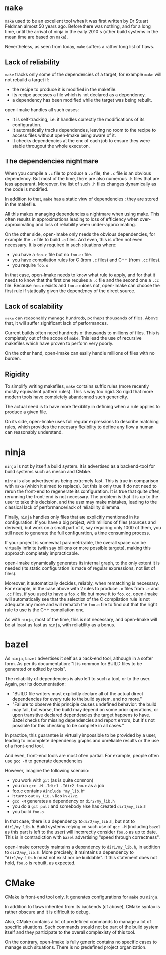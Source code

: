 # `make`

`make` used to be an excellent tool when it was first written by Dr Stuart Feldman almost 50 years ago.
Before there was nothing, and for a long time, until the arrival of ninja in the early 2010's (other build systems in the mean time are based on `make`).

Nevertheless, as seen from today, `make` suffers a rather long list of flaws.

## Lack of reliability

`make` tracks only some of the dependencies of a target, for example `make` will not rebuild a target if:
- the recipe to produce it is modified in the makefile.
- its recipe accesses a file which is not declared as a dependency.
- a dependency has been modified while the target was being rebuilt.

open-lmake handles all such cases:
- It is self-tracking, i.e. it handles correctly the modifications of its configuration.
- It automatically tracks dependencies, leaving no room to the recipe to access files without open-lmake being aware of it.
- It checks dependencies at the end of each job to ensure they were stable througout the whole execution.

## The dependencies nightmare

When you compile a `.c` file to produce a `.o` file, the `.c` file is an obvious dependency.
But most of the time, there are also numerous `.h` files that are less appearant.
Moreover, the list of such `.h` files changes dynamically as the code is modified.

In addition to that, `make` has a static view of dependencies : they are stored in the makefile.

All this makes managing dependencies a nightmare when using make.
This often results in approximations leading to loss of efficiency when over-approximating and loss of reliability when under-approximating.

On the other side, open-lmake only needs the obvious dependencies, for example the `.c` file to build `.o` files.
And even, this is often not even necessary. It is only required in such situations where:

- you have a `foo.c` file but no `foo.cc` file.
- you have compilation rules for C (from `.c` files) and C++ (from `.cc` files).
- you require `foo.o`

In that case, open-lmake needs to know what rule to apply, and for that it needs to know that the first one requires a `.c` file and the second one a `.cc` file.
Because `foo.c` exists and `foo.cc` does not, open-lmake can choose the first rule if statically given the dependency of the direct source.

## Lack of scalability

`make` can reasonably manage hundreds, perhaps thousands of files.
Above that, it will suffer significant lack of performances.

Current builds often need hundreds of thousands to millions of files.
This is completely out of the scope of `make`.
This lead the use of recursive makefiles which have proven to perform very poorly.

On the other hand, open-lmake can easily handle millions of files with no burden.

## Rigidity

To simplify writing makefiles, `make` contains suffix rules (more recently mostly equivalent pattern rules).
This is way too rigid.
So rigid that more modern tools have completely abandonned such genericity.

The actual need is to have more flexibility in defining when a rule applies to produce a given file.

On its side, open-lmake uses full regular expressions to describe matching rules, which provides the necesary flexibility to define any flow a human can reasonably understand.

# ninja

`ninja` is not by itself a build system.
It is advertised as a backend-tool for build systems such as meson and CMake.

`ninja` is also advertised as being extremely fast.
This is true in comparison with `make` (which it aimed to replace).
But this is only true if do not need to rerun the front-end to regenerate its configuration.
It is true that quite often, rerunning the front-end is not necessary.
The problem is that it is up to the user to take this decision, and the user may make mistakes, leading to the classical lack of performance/lack of reliability dilemma.

Finally, `ninja` handles only files that are explicitly mentioned in its configuration.
If you have a big project, with millions of files (sources and derived), but work on a small part of it, say requiring only 1000 of them,
you still need to generate the full configuration, a time consuming process.

If your project is somewhat parametrizable, the overall space can be virtually infinite (with say billions or more possible targets), making this approach completely impracticable.

open-lmake dynamically generates its internal graph, to the only extent it is needed (its static configuration is made of regular expressions, not list of files).

Moreover, it automatically decides, reliably, when rematching is necessary.
For example, in the case above with 2 rules to produce `.o` files from `.c` and `.cc` files, if you used to have a `foo.c` file but move it to `foo.cc`,
open-lmake will automatically see that the selection of the C compilation rule is not adequate any more and will rematch the `foo.o` file
to find out that the right rule to use is the C++ compilation one.

As with `ninja`, most of the time, this is not necessary, and open-lmake will be at least as fast as `ninja`, with reliability as a bonus.

# bazel

As `ninja`, `bazel` advertises it self as a back-end tool, although in a softer form.
As per its documentation: "It is common for BUILD files to be generated or edited by tools".

The reliability of dependencies is also left to such a tool, or to the user.
Again, per its documentation:

- "BUILD file writers must explicitly declare all of the actual direct dependencies for every rule to the build system, and no more."
- "Failure to observe this principle causes undefined behavior: the build may fail, but worse, the build may depend on some prior operations,
or upon transitive declared dependencies the target happens to have.
Bazel checks for missing dependencies and report errors, but it's not possible for this checking to be complete in all cases."

In practice, this guarantee is virtually impossible to be provided by a user, leading to incomplete dependency graphs and unreliable results or the use of a front-end tool.

And even, front-end tools are most often partial.
For example, people often use `gcc -M` to generate dependencies.

However, imagine the following scenario:

- you work with `git` (as is quite common)
- you run `gcc -M -Idir1 -Idir2 foo.c` as a job
- foo.c contains `#include "my_lib.h"`
- it turns out `my_lib.h` lies in `dir2`.
- `gcc -M` generates a dependency on `dir2/my_lib.h`
- you do a `git pull` and somebody else has created `dir1/my_lib.h`
- you build `foo.o`

In that case, there is a dependency to `dir2/my_lib.h`, but not to `dir1/my_lib.h`.
Build systems relying on such use of `gcc -M` (including `bazel` as this part is left to the user) will incorrectly consider `foo.o` as up to date.
This is in contradiction with `bazel` advertising "speed through correctness".

open-lmake correctly maintains a dependency to `dir1/my_lib.h`, in addition to `dir2/my_lib.h`.
More precisely, it maintains a dependency to "`dir1/my_lib.h` must not exist nor be buildable". If this statement does not hold, `foo.o` is rebuilt, as expected.

# CMake

CMake is front-end tool only.
It generates configurations for `make` ou `ninja`.

In addition to flaws inherited from its backends (cf above), CMake syntax is rather obscure and it is difficult to debug.

Also, CMake contains a lot of predefined commands to manage a lot of specific situations.
Such commands should not be part of the build system itself and they participate to the overall complexisty of this tool.

On the contrary, open-lmake is fully generic contains no specific cases to manage such situations.
There is no predefined project organization.
